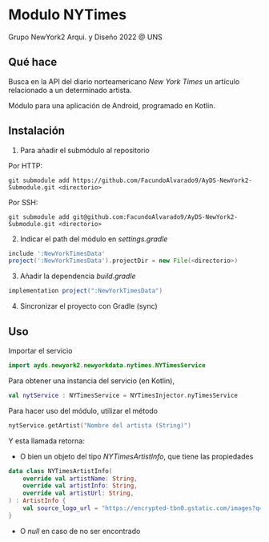 # Modulo NYTimes
Grupo NewYork2
Arqui. y Diseño 2022 @ UNS

## Qué hace

Busca en la API del diario norteamericano *New York Times* un artículo relacionado a un determinado artista.

Módulo para una aplicación de Android, programado en Kotlin.

## Instalación

1. Para añadir el submódulo al repositorio

Por HTTP:
```
git submodule add https://github.com/FacundoAlvarado9/AyDS-NewYork2-Submodule.git <directorio>
```

Por SSH:
```
git submodule add git@github.com:FacundoAlvarado9/AyDS-NewYork2-Submodule.git <directorio>
```

2. Indicar el path del módulo en *settings.gradle*
```gradle
include ':NewYorkTimesData'
project(':NewYorkTimesData').projectDir = new File(<directorio>)
```

3. Añadir la dependencia *build.gradle*
```gradle
implementation project(":NewYorkTimesData")
```

4. Sincronizar el proyecto con Gradle (sync)

## Uso

Importar el servicio

```kotlin
import ayds.newyork2.newyorkdata.nytimes.NYTimesService
```

Para obtener una instancia del servicio (en Kotlin),

```kotlin
val nytService : NYTimesService = NYTimesInjector.nyTimesService
```

Para hacer uso del módulo, utilizar el método 

```kotlin
nytService.getArtist("Nombre del artista (String)")
```
Y esta llamada retorna: 

* O bien un objeto del tipo *NYTimesArtistInfo*, que tiene las propiedades

```kotlin
data class NYTimesArtistInfo(
    override val artistName: String,
    override val artistInfo: String,
    override val artistUrl: String,
) : ArtistInfo {
    val source_logo_url = "https://encrypted-tbn0.gstatic.com/images?q=tbn:ANd9GcRVioI832nuYIXqzySD8cOXRZEcdlAj3KfxA62UEC4FhrHVe0f7oZXp3_mSFG7nIcUKhg&usqp=CAU"
}
```
* O *null* en caso de no ser encontrado
